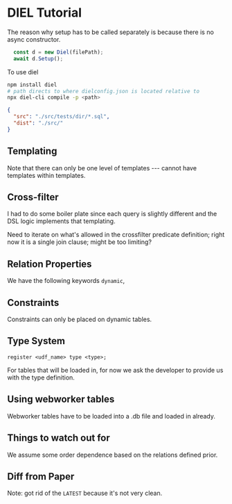 # DIEL Tutorial

The reason why setup has to be called separately is because there is no async constructor.

```ts
  const d = new Diel(filePath);
  await d.Setup();
```

To use diel
```bash
npm install diel
# path directs to where dielconfig.json is located relative to 
npx diel-cli compile -p <path>
```

```json
{
  "src": "./src/tests/dir/*.sql",
  "dist": "./src/"
}
```

## Templating

Note that there can only be one level of templates --- cannot have templates within templates.

## Cross-filter

I had to do some boiler plate since each query is slightly different and the DSL logic implements that templating.

Need to iterate on what's allowed in the crossfilter predicate definition; right now it is a single join clause; might be too limiting?

## Relation Properties

We have the following keywords `dynamic`, 

## Constraints

Constraints can only be placed on dynamic tables.

## Type System

```diel
register <udf_name> type <type>;

```

For tables that will be loaded in, for now we ask the developer to provide us with the type definition.

## Using webworker tables

Webworker tables have to be loaded into a .db file and loaded in already.

## Things to watch out for

We assume some order dependence based on the relations defined prior.

## Diff from Paper

Note: got rid of the `LATEST` because it's not very clean.

